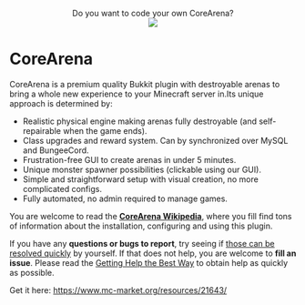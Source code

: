 <p align="center">
  Do you want to code your own CoreArena?<br>
  <a href="https://mineacademy.org/gh-join">
    <img src="https://i.imgur.com/HGc2VG3.png" />
  </a>
</p>

# CoreArena
CoreArena is a premium quality Bukkit plugin with destroyable arenas to bring a whole new experience to your Minecraft server in.Its unique approach is determined by:

* Realistic physical engine making arenas fully destroyable (and self-repairable when the game ends).
* Class upgrades and reward system. Can by synchronized over MySQL and BungeeCord.
* Frustration-free GUI to create arenas in under 5 minutes.
* Unique monster spawner possibilities (clickable using our GUI).
* Simple and straightforward setup with visual creation, no more complicated configs.
* Fully automated, no admin required to manage games.

You are welcome to read the **[CoreArena Wikipedia](https://github.com/kangarko/CoreArena/wiki)**, where you fill find tons of information about the installation, configuring and using this plugin.

If you have any **questions or bugs to report**, try seeing if [those can be resolved quickly](https://github.com/kangarko/CoreArena/wiki/Common-Issues) by yourself. If that does not help, you are welcome to **fill an issue**. Please read the [Getting Help the Best Way](https://github.com/kangarko/CoreArena/wiki/Getting-Help-the-Right-Way) to obtain help as quickly as possible.

Get it here: https://www.mc-market.org/resources/21643/
